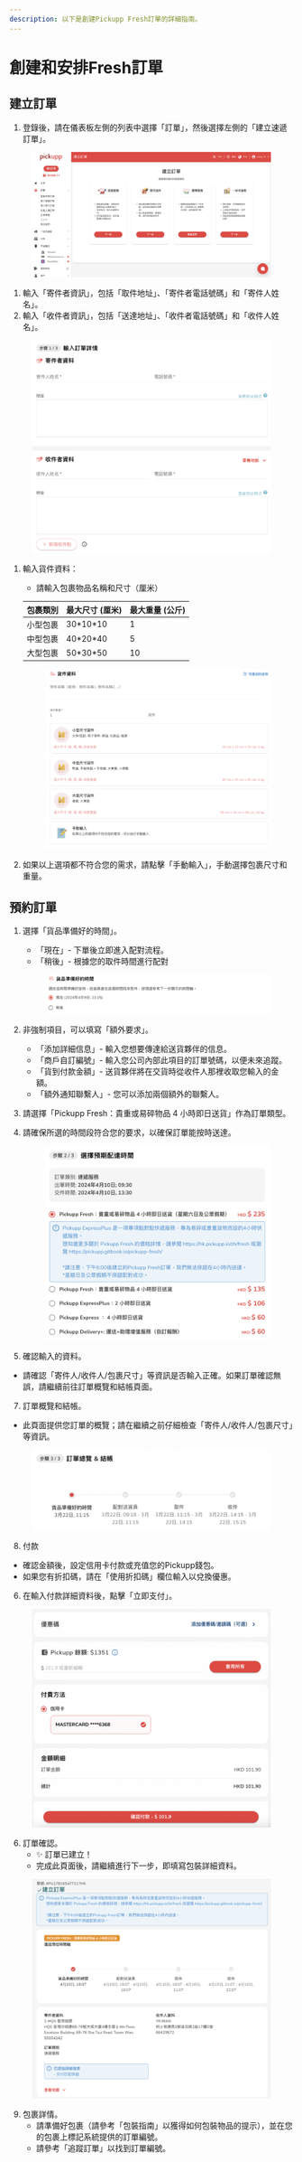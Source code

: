 ```yaml
---
description: 以下是創建Pickupp Fresh訂單的詳細指南。
---
```


# 創建和安排Fresh訂單

## 建立訂單

1. 登錄後，請在儀表板左側的列表中選擇「訂單」，然後選擇左側的「建立速遞訂單」。

<figure><img src="../.gitbook/assets/Screenshot 2024-04-09 at 22.59.14.png" alt=""><figcaption></figcaption></figure>

1. 輸入「寄件者資訊」，包括「取件地址」、「寄件者電話號碼」和「寄件人姓名」。
2. 輸入「收件者資訊」，包括「送達地址」、「收件者電話號碼」和「收件人姓名」。

<figure><img src="../.gitbook/assets/Screenshot 2024-04-09 at 23.03.24.png" alt=""><figcaption></figcaption></figure>

1.  輸入貨件資料：

    * 請輸入包裹物品名稱和尺寸（厘米）

    | 包裹類別 | 最大尺寸 (厘米)   | 最大重量 (公斤) |
    | ---- | ----------- | --------- |
    | 小型包裹 |  30\*10\*10 | 1         |
    | 中型包裹 |  40\*20\*40 | 5         |
    | 大型包裹 | 50\*30\*50  | 10        |

    <figure><img src="../.gitbook/assets/Screenshot 2024-04-09 at 23.06.51.png" alt=""><figcaption></figcaption></figure>
2. 如果以上選項都不符合您的需求，請點擊「手動輸入」，手動選擇包裹尺寸和重量。

## 預約訂單

1.  選擇「貨品準備好的時間」。

    * 「現在」- 下單後立即進入配對流程。
    * 「稍後」- 根據您的取件時間進行配對



    <figure><img src="../.gitbook/assets/Screenshot 2024-04-09 at 23.20.51.png" alt=""><figcaption></figcaption></figure>
2. 非強制項目，可以填寫「額外要求」。
   * 「添加詳細信息」- 輸入您想要傳達給送貨夥伴的信息。
   * 「商戶自訂編號」- 輸入您公司內部此項目的訂單號碼，以便未來追蹤。
   * 「貨到付款金額」- 送貨夥伴將在交貨時從收件人那裡收取您輸入的金額。
   * 「額外通知聯繫人」- 您可以添加兩個額外的聯繫人。
3. 請選擇「Pickupp Fresh：貴重或易碎物品 4 小時即日送貨」作為訂單類型。
4.  請確保所選的時間段符合您的要求，以確保訂單能按時送達。

    <figure><img src="../.gitbook/assets/Screenshot 2024-04-09 at 23.24.25.png" alt=""><figcaption></figcaption></figure>
5. 確認輸入的資料。

* 請確認「寄件人/收件人/包裹尺寸」等資訊是否輸入正確。如果訂單確認無誤，請繼續前往訂單概覽和結帳頁面。 &#x20;

7. 訂單概覽和結帳。

* 此頁面提供您訂單的概覽；請在繼續之前仔細檢查「寄件人/收件人/包裹尺寸」等資訊。

<figure><img src="../.gitbook/assets/Screenshot 2024-03-22 at 9.18.20 AM.png" alt=""><figcaption></figcaption></figure>

8. 付款

* 確認金額後，設定信用卡付款或充值您的Pickupp錢包。
* 如果您有折扣碼，請在「使用折扣碼」欄位輸入以兌換優惠。

6. 在輸入付款詳細資料後，點擊「立即支付」。

<figure><img src="../.gitbook/assets/Screenshot 2024-03-23 at 11.23.06 AM.png" alt=""><figcaption></figcaption></figure>

6. 訂單確認。
   * ✨ 訂單已建立！&#x20;
   * 完成此頁面後，請繼續進行下一步，即填寫包裝詳細資料。

<figure><img src="../.gitbook/assets/Screenshot 2024-04-10 at 18.07.37.png" alt=""><figcaption></figcaption></figure>

9. 包裹詳情。
   * 請準備好包裹（請參考「包裝指南」以獲得如何包裝物品的提示），並在您的包裹上標記系統提供的訂單編號。&#x20;
   * 請參考「追蹤訂單」以找到訂單編號。

##
